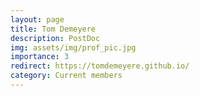 ```yaml
---
layout: page
title: Tom Demeyere
description: PostDoc
img: assets/img/prof_pic.jpg
importance: 3
redirect: https://tomdemeyere.github.io/
category: Current members
---
```


